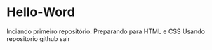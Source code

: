 # Hello-Word
Inciando primeiro repositório.
Preparando para  HTML e CSS
Usando repositorio github
sair
